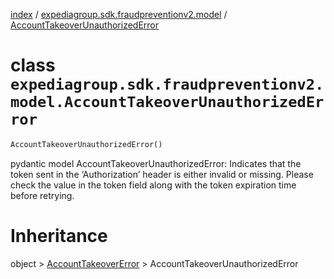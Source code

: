 [index](index.md) /
[expediagroup.sdk.fraudpreventionv2.model](expediagroup.sdk.fraudpreventionv2.model.md)
/
[AccountTakeoverUnauthorizedError](AccountTakeoverUnauthorizedError.md)

# class `expediagroup.sdk.fraudpreventionv2.model.AccountTakeoverUnauthorizedError`

```python
AccountTakeoverUnauthorizedError()
```

pydantic model AccountTakeoverUnauthorizedError: Indicates that the
token sent in the ‘Authorization’ header is either invalid or missing.
Please check the value in the token field along with the token
expiration time before retrying.

# Inheritance

object > [AccountTakeoverError](AccountTakeoverError.md) >
AccountTakeoverUnauthorizedError
